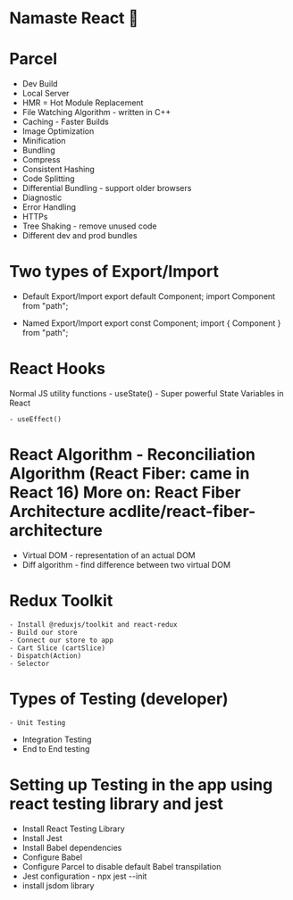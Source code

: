 # Namaste React 🚀


# Parcel
- Dev Build
- Local Server
- HMR = Hot Module Replacement
- File Watching Algorithm - written in C++
- Caching - Faster Builds
- Image Optimization
- Minification
- Bundling
- Compress
- Consistent Hashing
- Code Splitting
- Differential Bundling - support older browsers
- Diagnostic
- Error Handling
- HTTPs
- Tree Shaking - remove unused code
- Different dev and prod bundles


# Two types of Export/Import
- Default Export/Import
    export default Component;
    import Component from "path";

- Named Export/Import
    export const Component;
    import { Component } from "path";


# React Hooks
  Normal JS utility functions
    - useState() - Super powerful State Variables in React

    - useEffect()


# React Algorithm - Reconciliation Algorithm (React Fiber: came in React 16) More on: React Fiber Architecture acdlite/react-fiber-architecture

- Virtual DOM - representation of an actual DOM
- Diff algorithm - find difference between two virtual DOM

# Redux Toolkit
	- Install @reduxjs/toolkit and react-redux
	- Build our store
	- Connect our store to app
	- Cart Slice (cartSlice)
	- Dispatch(Action)
	- Selector

# Types of Testing (developer)
	- Unit Testing
  - Integration Testing
  - End to End testing

# Setting up Testing in the app using react testing library and jest
  - Install React Testing Library
  - Install Jest
  - Install Babel dependencies
  - Configure Babel
  - Configure Parcel to disable default Babel transpilation
  - Jest configuration - npx jest --init
  - install jsdom library


